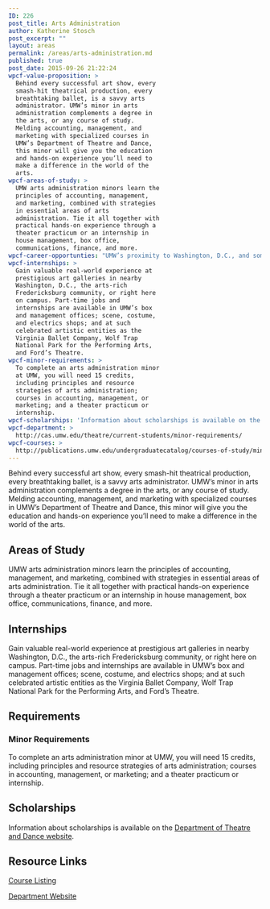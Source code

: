```yaml
---
ID: 226
post_title: Arts Administration
author: Katherine Stosch
post_excerpt: ""
layout: areas
permalink: /areas/arts-administration.md
published: true
post_date: 2015-09-26 21:22:24
wpcf-value-proposition: >
  Behind every successful art show, every
  smash-hit theatrical production, every
  breathtaking ballet, is a savvy arts
  administrator. UMW’s minor in arts
  administration complements a degree in
  the arts, or any course of study.
  Melding accounting, management, and
  marketing with specialized courses in
  UMW’s Department of Theatre and Dance,
  this minor will give you the education
  and hands-on experience you’ll need to
  make a difference in the world of the
  arts.
wpcf-areas-of-study: >
  UMW arts administration minors learn the
  principles of accounting, management,
  and marketing, combined with strategies
  in essential areas of arts
  administration. Tie it all together with
  practical hands-on experience through a
  theater practicum or an internship in
  house management, box office,
  communications, finance, and more.
wpcf-career-opportunties: "UMW’s proximity to Washington, D.C., and some of the world's most celebrated arts organizations – the National Gallery of Art, the Phillips Collection, the Hirshhorn Museum &amp; Sculpture Garden – gives students unprecedented opportunities to work in the field of arts administration and establish a valuable network of professional contacts."
wpcf-internships: >
  Gain valuable real-world experience at
  prestigious art galleries in nearby
  Washington, D.C., the arts-rich
  Fredericksburg community, or right here
  on campus. Part-time jobs and
  internships are available in UMW’s box
  and management offices; scene, costume,
  and electrics shops; and at such
  celebrated artistic entities as the
  Virginia Ballet Company, Wolf Trap
  National Park for the Performing Arts,
  and Ford’s Theatre.
wpcf-minor-requirements: >
  To complete an arts administration minor
  at UMW, you will need 15 credits,
  including principles and resource
  strategies of arts administration;
  courses in accounting, management, or
  marketing; and a theater practicum or
  internship.
wpcf-scholarships: 'Information about scholarships is available on the <a href="http://cas.umw.edu/theatre/make-a-gift/friends-of-dance/scholarships/">Department of Theatre and Dance website</a>.'
wpcf-department: >
  http://cas.umw.edu/theatre/current-students/minor-requirements/
wpcf-courses: >
  http://publications.umw.edu/undergraduatecatalog/courses-of-study/minors/arts-administration-minor/
---
```


<!-- Types Custom Fields: -->

<!-- value-proposition -->
Behind every successful art show, every smash-hit theatrical production, every breathtaking ballet, is a savvy arts administrator. UMW’s minor in arts administration complements a degree in the arts, or any course of study. Melding accounting, management, and marketing with specialized courses in UMW’s Department of Theatre and Dance, this minor will give you the education and hands-on experience you’ll need to make a difference in the world of the arts.
<!-- End value-proposition -->

<!-- areas-of-study -->
## Areas of Study
UMW arts administration minors learn the principles of accounting, management, and marketing, combined with strategies in essential areas of arts administration. Tie it all together with practical hands-on experience through a theater practicum or an internship in house management, box office, communications, finance, and more.
<!-- End areas-of-study -->

<!-- internships -->
## Internships
Gain valuable real-world experience at prestigious art galleries in nearby Washington, D.C., the arts-rich Fredericksburg community, or right here on campus. Part-time jobs and internships are available in UMW’s box and management offices; scene, costume, and electrics shops; and at such celebrated artistic entities as the Virginia Ballet Company, Wolf Trap National Park for the Performing Arts, and Ford’s Theatre.
<!-- End internships -->

<!-- requirements -->
## Requirements

<!-- minor-requirements -->
### Minor Requirements
To complete an arts administration minor at UMW, you will need 15 credits, including principles and resource strategies of arts administration; courses in accounting, management, or marketing; and a theater practicum or internship.
<!-- End minor-requirements -->

<!-- End requirements -->

<!-- scholarships -->
## Scholarships
Information about scholarships is available on the [Department of Theatre and Dance website](http://cas.umw.edu/theatre/make-a-gift/friends-of-dance/scholarships/).
<!-- End scholarships -->

<!-- resource-links -->
## Resource Links

<!-- courses -->
[Course Listing](http://publications.umw.edu/undergraduatecatalog/courses-of-study/minors/arts-administration-minor/)

<!-- End courses -->


<!-- department -->
[Department Website](http://cas.umw.edu/theatre/current-students/minor-requirements/)

<!-- End department -->

<!-- End resource-links -->

<!-- End Types Custom Fields -->
